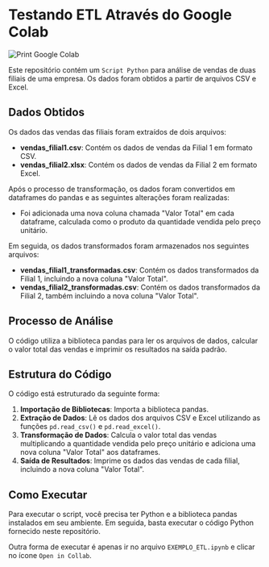 # Testando ETL Através do Google Colab

![Print Google Colab](https://i.imgur.com/cy216EX.png)

Este repositório contém um `Script Python` para análise de vendas de duas filiais de uma empresa. Os dados foram obtidos a partir de arquivos CSV e Excel.

## Dados Obtidos

Os dados das vendas das filiais foram extraídos de dois arquivos:

- **vendas_filial1.csv**: Contém os dados de vendas da Filial 1 em formato CSV.
- **vendas_filial2.xlsx**: Contém os dados de vendas da Filial 2 em formato Excel.

Após o processo de transformação, os dados foram convertidos em dataframes do pandas e as seguintes alterações foram realizadas:

- Foi adicionada uma nova coluna chamada "Valor Total" em cada dataframe, calculada como o produto da quantidade vendida pelo preço unitário.

Em seguida, os dados transformados foram armazenados nos seguintes arquivos:

- **vendas_filial1_transformadas.csv**: Contém os dados transformados da Filial 1, incluindo a nova coluna "Valor Total".
- **vendas_filial2_transformadas.csv**: Contém os dados transformados da Filial 2, também incluindo a nova coluna "Valor Total".

## Processo de Análise

O código utiliza a biblioteca pandas para ler os arquivos de dados, calcular o valor total das vendas e imprimir os resultados na saída padrão.

## Estrutura do Código

O código está estruturado da seguinte forma:

1. **Importação de Bibliotecas**: Importa a biblioteca pandas.
2. **Extração de Dados**: Lê os dados dos arquivos CSV e Excel utilizando as funções `pd.read_csv()` e `pd.read_excel()`.
3. **Transformação de Dados**: Calcula o valor total das vendas multiplicando a quantidade vendida pelo preço unitário e adiciona uma nova coluna "Valor Total" aos dataframes.
4. **Saída de Resultados**: Imprime os dados das vendas de cada filial, incluindo a nova coluna "Valor Total".

## Como Executar

Para executar o script, você precisa ter Python e a biblioteca pandas instalados em seu ambiente. Em seguida, basta executar o código Python fornecido neste repositório.

Outra forma de executar é apenas ir no arquivo `EXEMPLO_ETL.ipynb` e clicar no ícone `Open in Collab`.
